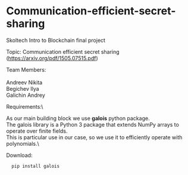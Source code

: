 # Communication-efficient-secret-sharing

Skoltech Intro to Blockchain final project

Topic: Communication efficient secret sharing 
  (https://arxiv.org/pdf/1505.07515.pdf)

Team Members:\
\
Andreev Nikita\
Begichev Ilya\
Galichin Andrey

Requirements:\

As our main building block we use $\textbf{galois}$ python package.\
The galois library is a Python 3 package that extends NumPy arrays to operate over finite fields.\
This is particular use in our case, so we use it to efficiently operate with polynomials.\

Download:
```console
  pip install galois
```
